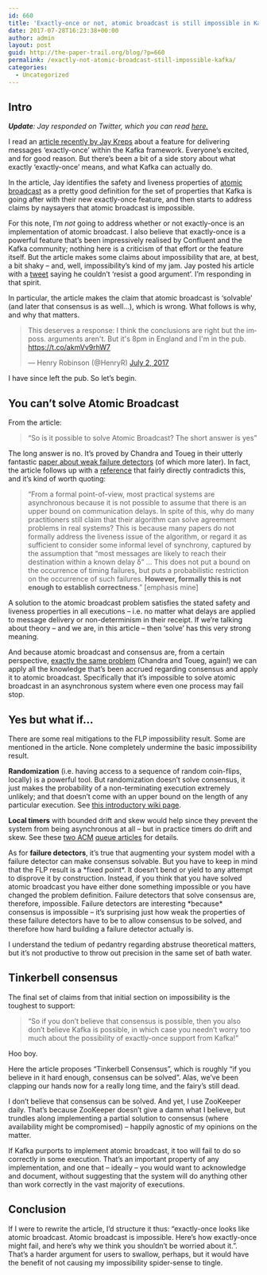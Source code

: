 ```yaml
---
id: 660
title: 'Exactly-once or not, atomic broadcast is still impossible in Kafka - or anywhere'
date: 2017-07-28T16:23:38+00:00
author: admin
layout: post
guid: http://the-paper-trail.org/blog/?p=660
permalink: /exactly-not-atomic-broadcast-still-impossible-kafka/
categories:
  - Uncategorized
---
```

## **Intro**

_**Update**: Jay responded on Twitter, which you can read [here.](https://twitter.com/jaykreps/status/891096229504966656)_

I read an [article recently by Jay Kreps](https://t.co/xrA4IROUue) about a feature for delivering messages &#8216;exactly-once&#8217; within the Kafka framework. Everyone&#8217;s excited, and for good reason. But there&#8217;s been a bit of a side story about what exactly &#8216;exactly-once&#8217; means, and what Kafka can actually do.

In the article, Jay identifies the safety and liveness properties of [atomic broadcast](https://en.wikipedia.org/wiki/Atomic_broadcast) as a pretty good definition for the set of properties that Kafka is going after with their new exactly-once feature, and then starts to address claims by naysayers that atomic broadcast is impossible.

For this note, I&#8217;m _not_ going to address whether or not exactly-once is an implementation of atomic broadcast. I also believe that exactly-once is a powerful feature that&#8217;s been impressively realised by Confluent and the Kafka community; nothing here is a criticism of that effort or the feature itself. But the article makes some claims about impossibility that are, at best, a bit shaky &#8211; and, well, impossibility&#8217;s kind of my jam. Jay posted his article with a [tweet](https://twitter.com/jaykreps/status/881563991742349313) saying he couldn&#8217;t &#8216;resist a good argument&#8217;. I&#8217;m responding in that spirit.

In particular, the article makes the claim that atomic broadcast is &#8216;solvable&#8217; (and later that consensus is as well&#8230;), which is wrong. What follows is why, and why that matters.

<blockquote class="twitter-tweet" data-width="550">
  <p lang="en" dir="ltr">
    This deserves a response: I think the conclusions are right but the imposs. arguments aren't. But it's 8pm in England and I'm in the pub. <a href="https://t.co/akmVv9rhW7">https://t.co/akmVv9rhW7</a>
  </p>

  <p>
    &mdash; Henry Robinson (@HenryR) <a href="https://twitter.com/HenryR/status/881591741966569472?ref_src=twsrc%5Etfw">July 2, 2017</a>
  </p>
</blockquote>



I have since left the pub. So let&#8217;s begin.

<!--more-->

## **You can&#8217;t solve Atomic Broadcast**

From the article:

> &#8220;So is it possible to solve Atomic Broadcast? The short answer is yes&#8221;

The long answer is no. It&#8217;s proved by Chandra and Toueg in their utterly fantastic [paper about weak failure detectors](https://www.cs.utexas.edu/~lorenzo/corsi/cs380d/papers/p225-chandra.pdf) (of which more later). In fact, the article follows up with a [reference](https://pdfs.semanticscholar.org/a8dc/564344a30fe6fd151d685f25d0e435128fa7.pdf) that fairly directly contradicts this, and it&#8217;s kind of worth quoting:

> &#8220;From a formal point-of-view, most practical systems are asynchronous because it is not possible to assume that there is an upper bound on communication delays. In spite of this, why do many practitioners still claim that their algorithm can solve agreement problems in real systems? This is because many papers do not formally address the liveness issue of the algorithm, or regard it as sufficient to consider some informal level of synchrony, captured by the assumption that “most messages are likely to reach their destination within a known delay δ” &#8230; This does not put a bound on the occurrence of timing failures, but puts a probabilistic restriction on the occurrence of such failures. **However, formally this is not enough to establish correctness**.&#8221; [emphasis mine]

A solution to the atomic broadcast problem satisfies the stated safety and liveness properties in all executions &#8211; i.e. no matter what delays are applied to message delivery or non-determinism in their receipt. If we&#8217;re talking about theory &#8211; and we are, in this article &#8211; then &#8216;solve&#8217; has this very strong meaning.

And because atomic broadcast and consensus are, from a certain perspective, [exactly the same problem](https://www.cs.utexas.edu/~lorenzo/corsi/cs380d/papers/p225-chandra.pdf) (Chandra and Toueg, again!) we can apply all the knowledge that&#8217;s been accrued regarding consensus and apply it to atomic broadcast. Specifically that it&#8217;s impossible to solve atomic broadcast in an asynchronous system where even one process may fail stop.

## **Yes but what if&#8230;**

There are some real mitigations to the FLP impossibility result. Some are mentioned in the article. None completely undermine the basic impossibility result.

**Randomization** (i.e. having access to a sequence of random coin-flips, locally) is a powerful tool. But randomization doesn&#8217;t solve consensus, it just makes the probability of a non-terminating execution extremely unlikely; and that doesn&#8217;t come with an upper bound on the length of any particular execution. See [this introductory wiki page](http://www.cs.yale.edu/homes/aspnes/pinewiki/RandomizedConsensus.html).

**Local timers** with bounded drift and skew would help since they prevent the system from being asynchronous at all &#8211; but in practice timers do drift and skew. See these [two ACM](http://queue.acm.org/detail.cfm?id=2655736) [queue articles](http://queue.acm.org/detail.cfm?id=2745385) for details.

As for **failure detectors**, it&#8217;s true that augmenting your system model with a failure detector can make consensus solvable. But you have to keep in mind that the FLP result is a \*fixed point\*. It doesn&#8217;t bend or yield to any attempt to disprove it by construction. Instead, if you think that you have solved atomic broadcast you have either done something impossible or you have changed the problem definition. Failure detectors that solve consensus are, therefore, impossible. Failure detectors are interesting \*because\* consensus is impossible &#8211; it&#8217;s surprising just how weak the properties of these failure detectors have to be to allow consensus to be solved, and therefore how hard building a failure detector actually is.

I understand the tedium of pedantry regarding abstruse theoretical matters, but it&#8217;s not productive to throw out precision in the same set of bath water.

## **Tinkerbell consensus**

The final set of claims from that initial section on impossibility is the toughest to support:

> &#8220;So if you don’t believe that consensus is possible, then you also don’t believe Kafka is possible, in which case you needn’t worry too much about the possibility of exactly-once support from Kafka!&#8221;

Hoo boy.

Here the article proposes &#8220;Tinkerbell Consensus&#8221;, which is roughly &#8220;if you believe in it hard enough, consensus can be solved&#8221;. Alas, we&#8217;ve been clapping our hands now for a really long time, and the fairy&#8217;s still dead.

I don&#8217;t believe that consensus can be solved. And yet, I use ZooKeeper daily. That&#8217;s because ZooKeeper doesn&#8217;t give a damn what I believe, but trundles along implementing a partial solution to consensus (where availability might be compromised) &#8211; happily agnostic of my opinions on the matter.

If Kafka purports to implement atomic broadcast, it too will fail to do so correctly in some execution. That&#8217;s an important property of any implementation, and one that &#8211; ideally &#8211; you would want to acknowledge and document, without suggesting that the system will do anything other than work correctly in the vast majority of executions.

## **Conclusion**

If I were to rewrite the article, I&#8217;d structure it thus: &#8220;exactly-once looks like atomic broadcast. Atomic broadcast is impossible. Here&#8217;s how exactly-once might fail, and here&#8217;s why we think you shouldn&#8217;t be worried about it.&#8221;. That&#8217;s a harder argument for users to swallow, perhaps, but it would have the benefit of not causing my impossibility spider-sense to tingle.
